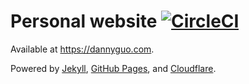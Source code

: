 # Personal website [![CircleCI](https://circleci.com/gh/dguo/dguo.github.io.svg?style=svg)](https://circleci.com/gh/dguo/dguo.github.io)
Available at https://dannyguo.com.

Powered by [Jekyll](https://jekyllrb.com),
[GitHub Pages](https://pages.github.com), and
[Cloudflare](https://www.cloudflare.com).
